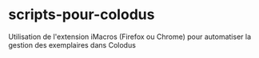 # scripts-pour-colodus
Utilisation de l'extension iMacros (Firefox ou Chrome) pour automatiser la gestion des exemplaires dans Colodus

